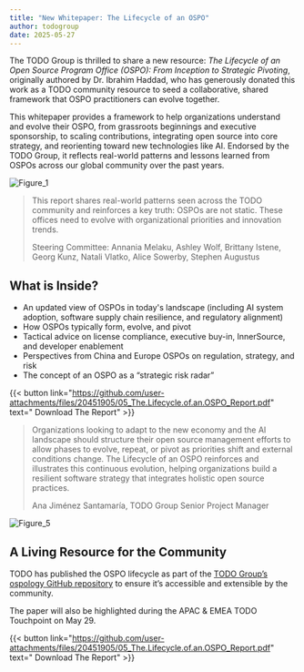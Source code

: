 ```yaml
---
title: "New Whitepaper: The Lifecycle of an OSPO"
author: todogroup
date: 2025-05-27
---
```

The TODO Group is thrilled to share a new resource: *The Lifecycle of an Open Source Program Office (OSPO): From Inception to Strategic Pivoting*, originally authored by Dr. Ibrahim Haddad, who has generously donated this work as a TODO community resource 
to seed a collaborative, shared framework that OSPO practitioners can evolve together.

This whitepaper provides a framework to help organizations understand and evolve their OSPO, from grassroots beginnings and executive sponsorship, to scaling contributions, integrating open source into core strategy, 
and reorienting toward new technologies like AI. Endorsed by the TODO Group, it reflects real-world patterns and lessons learned from OSPOs across our global community over the past years.

![Figure_1](https://github.com/user-attachments/assets/1adb6c3e-7008-4825-857c-436aa653f128)

> This report shares real-world patterns seen across the TODO community and reinforces a key truth: OSPOs are not static. These offices need to evolve with organizational priorities and innovation trends.
>
> Steering Committee: Annania Melaku, Ashley Wolf, Brittany Istene, Georg Kunz, Natali Vlatko, Alice Sowerby, Stephen Augustus

## What is Inside?

- An updated view of OSPOs in today's landscape (including AI system adoption, software supply chain resilience, and regulatory alignment)
- How OSPOs typically form, evolve, and pivot
- Tactical advice on license compliance, executive buy-in, InnerSource, and developer enablement
- Perspectives from China and Europe OSPOs on regulation, strategy, and risk
- The concept of an OSPO as a “strategic risk radar”

{{< button link="https://github.com/user-attachments/files/20451905/05_The.Lifecycle.of.an.OSPO_Report.pdf" text=" Download The Report" >}}

> Organizations looking to adapt to the new economy and the AI landscape should structure their open source management efforts to allow phases to evolve, repeat, or pivot as priorities shift and external conditions change.
> The Lifecycle of an OSPO reinforces and illustrates this continuous evolution, helping organizations build a resilient software strategy that integrates holistic open source practices.
> 
> Ana Jiménez Santamaría, TODO Group Senior Project Manager

![Figure_5](https://github.com/user-attachments/assets/3b80752e-5b8b-460b-b757-12ca9f33f9c5)

## A Living Resource for the Community

TODO has published the OSPO lifecycle as part of the [TODO Group’s ospology GitHub repository](https://github.com/todogroup/ospology/tree/main/whitepapers/ospo-lifecycle) to ensure it’s accessible and extensible by the community. 

The paper will also be highlighted during the APAC & EMEA TODO Touchpoint on May 29.

{{< button link="https://github.com/user-attachments/files/20451905/05_The.Lifecycle.of.an.OSPO_Report.pdf" text=" Download The Report" >}}



